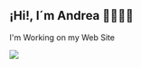 # <h2> ¡Hi!, I´m Andrea 🙋🏻‍♀️🍒 </h2>
I'm Working on my Web Site

<img src="https://media.giphy.com/media/ehIroUy3HMbSYOzElW/giphy.gif width=80">
